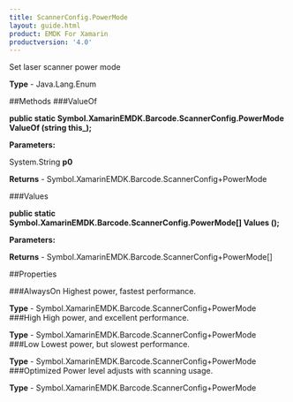 ```yaml
---
title: ScannerConfig.PowerMode
layout: guide.html
product: EMDK For Xamarin 
productversion: '4.0' 
---
```

Set laser scanner power mode

**Type** - Java.Lang.Enum

##Methods
###ValueOf

**public static Symbol.XamarinEMDK.Barcode.ScannerConfig.PowerMode ValueOf (string this_);**


        

**Parameters:**

System.String **p0** 

**Returns** - Symbol.XamarinEMDK.Barcode.ScannerConfig+PowerMode

###Values

**public static Symbol.XamarinEMDK.Barcode.ScannerConfig.PowerMode[] Values ();**


        

**Parameters:**

**Returns** - Symbol.XamarinEMDK.Barcode.ScannerConfig+PowerMode[]

##Properties

###AlwaysOn
Highest power, fastest performance.

**Type** - Symbol.XamarinEMDK.Barcode.ScannerConfig+PowerMode
###High
High power, and excellent performance.

**Type** - Symbol.XamarinEMDK.Barcode.ScannerConfig+PowerMode
###Low
Lowest power, but slowest performance.

**Type** - Symbol.XamarinEMDK.Barcode.ScannerConfig+PowerMode
###Optimized
Power level adjusts with scanning usage.

**Type** - Symbol.XamarinEMDK.Barcode.ScannerConfig+PowerMode
